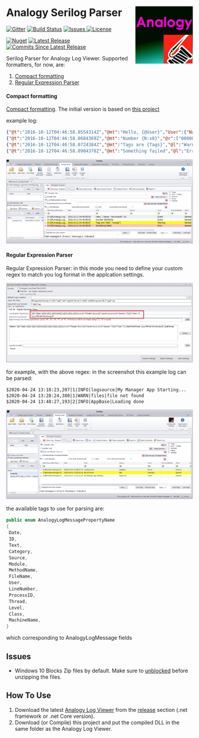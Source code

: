 # Analogy Serilog Parser   <img src="./Assets/AnalogySerilog.png" align="right" width="155px" height="155px">

<p align="center">

[![Gitter](https://badges.gitter.im/Analogy-LogViewer/community.svg)](https://gitter.im/Analogy-LogViewer/community?utm_source=badge&utm_medium=badge&utm_campaign=pr-badge)  [![Build Status](https://dev.azure.com/Analogy-LogViewer/Analogy%20Log%20Viewer/_apis/build/status/Analogy-LogViewer.Analogy.LogViewer.Serilog?branchName=master)](https://dev.azure.com/Analogy-LogViewer/Analogy%20Log%20Viewer/_build/latest?definitionId=15&branchName=master)
 <a href="https://github.com/Analogy-LogViewer/Analogy.LogViewer.Serilog/issues">
    <img src="https://img.shields.io/github/issues/Analogy-LogViewer/Analogy.LogViewer.Serilog" img alt="Issues"/>
</a>
<a href="https://github.com/Analogy-LogViewer/Analogy.LogViewer.Serilog/blob/master/LICENSE.md">
    <img src="https://img.shields.io/github/license/Analogy-LogViewer/Analogy.LogViewer.Serilog" img alt="License"/>
</a>

 [![Nuget](https://img.shields.io/nuget/v/Analogy.LogViewer.Serilog)](https://www.nuget.org/packages/Analogy.LogViewer.Serilog/)
<a href="https://github.com/Analogy-LogViewer/Analogy.LogViewer.Serilog/releases">
    <img src="https://img.shields.io/github/v/release/Analogy-LogViewer/Analogy.LogViewer.Serilog" img alt="Latest Release"/>
</a>
<a href="https://github.com/Analogy-LogViewer/Analogy.LogViewer.Serilog/compare/V1.1.10...master">
    <img src="https://img.shields.io/github/commits-since/Analogy-LogViewer/Analogy.LogViewer.Serilog/latest" img alt="Commits Since Latest Release"/>
</a>
</p>

Serilog Parser for Analogy Log Viewer.
Supported formatters, for now, are:

1. [Compact formatting](https://github.com/Analogy-LogViewer/Analogy.LogViewer.Serilog#Compact-formatting)
2. [Regular Expression Parser](https://github.com/Analogy-LogViewer/Analogy.LogViewer.Serilog#regular-expression-parser)

#### Compact formatting
[Compact formatting](https://github.com/serilog/serilog-formatting-compact). The initial version is based on [this project](https://github.com/serilog/serilog-formatting-compact-reader)

   example log:
   ```json
   {"@t":"2016-10-12T04:46:58.0554314Z","@mt":"Hello, {@User}","User":{"Name":"nblumhardt","Id":101}}
   {"@t":"2016-10-12T04:46:58.0684369Z","@mt":"Number {N:x8}","@r":["0000002a"],"N":42}
   {"@t":"2016-10-12T04:46:58.0724384Z","@mt":"Tags are {Tags}","@l":"Warning","Tags":["test","orange"]}
   {"@t":"2016-10-12T04:46:58.0904378Z","@mt":"Something failed","@l":"Error", "@x":"System.DivideByZer...<snip>"}
   ```
![Main screen](Assets/CompactFormat.jpg)

#### Regular Expression Parser
Regular Expression Parser: in this mode you need to define your custom regex to match you log format in the applcation settings.

![Serilog Settings](Assets/SerilogRegularExpression.jpg)

for example, with the above regex: in the screenshot this example log can be parsed:
```
$2020-04-24 13:18:23,207|1|INFO|logsource|My Manager App Starting...
$2020-04-24 13:28:24,380|1|WARN|files|file not found
$2020-04-24 13:48:27,193|2|INFO|AppBase|Loading done
   ```
 
![Serilog Settings](Assets/serilogParserExample.jpg)

the available tags to use for parsing are:

   ```csharp
   public enum AnalogyLogMessagePropertyName
  {
    Date,
    ID,
    Text,
    Category,
    Source,
    Module,
    MethodName,
    FileName,
    User,
    LineNumber,
    ProcessID,
    Thread,
    Level,
    Class,
    MachineName,
  }
 ```
which corresponding to AnalogyLogMessage fields

 
## Issues
- Windows 10 Blocks Zip files by default. Make sure to [unblocked](https://singularlabs.com/tips/how-to-unblock-a-zip-file-on-windows-10/) before unzipping the files.


## How To Use
1. Download the latest [Analogy Log Viewer](https://github.com/Analogy-LogViewer/Analogy.LogViewer) from the [release](https://github.com/Analogy-LogViewer/Analogy.LogViewer/releases) section (.net framework or .net Core version).
2. Download (or Compile) this project and put the compiled DLL in the same folder as the Analogy Log Viewer.
